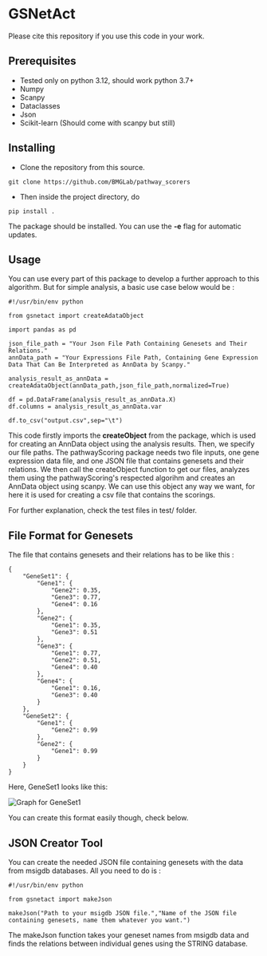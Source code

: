 # GSNetAct

Please cite this repository if you use this code in your work.

## Prerequisites

- Tested only on python 3.12, should work python 3.7+
- Numpy
- Scanpy
- Dataclasses
- Json
- Scikit-learn (Should come with scanpy but still)

## Installing

- Clone the repository from this source.
```
git clone https://github.com/BMGLab/pathway_scorers
```

- Then inside the project directory, do 
```
pip install .
```
The package should be installed. You can use the **-e** flag for automatic updates.

## Usage

You can use every part of this package to develop a further approach to this algorithm.
But for simple analysis, a basic use case below would be : 

```
#!/usr/bin/env python

from gsnetact import createAdataObject

import pandas as pd

json_file_path = "Your Json File Path Containing Genesets and Their Relations."
annData_path = "Your Expressions File Path, Containing Gene Expression Data That Can Be Interpreted as AnnData by Scanpy."

analysis_result_as_annData = createAdataObject(annData_path,json_file_path,normalized=True)

df = pd.DataFrame(analysis_result_as_annData.X)
df.columns = analysis_result_as_annData.var

df.to_csv("output.csv",sep="\t")

```

This code firstly imports the **createObject** from the package, which is used for creating an AnnData object
using the analysis results. Then, we specify our file paths. The pathwayScoring package needs two file inputs,
one gene expression data file, and one JSON file that contains genesets and their relations. We then call the 
createObject function to get our files, analyzes them using the pathwayScoring's respected algorihm and creates an AnnData object using scanpy. We can use this object any way we want, for here it is used for creating a csv file 
that contains the scorings. 

For further explanation, check the test files in test/ folder.

## File Format for Genesets 

The file that contains genesets and their relations has to be like this : 
```
{
	"GeneSet1": {
		"Gene1": {
			"Gene2": 0.35,
			"Gene3": 0.77,
			"Gene4": 0.16
		},
		"Gene2": {
			"Gene1": 0.35,
			"Gene3": 0.51
		},
		"Gene3": {
			"Gene1": 0.77,
			"Gene2": 0.51,
			"Gene4": 0.40
		},
		"Gene4": {
			"Gene1": 0.16,
			"Gene3": 0.40
		}
	},
	"GeneSet2": {
		"Gene1": {
			"Gene2": 0.99
		},
		"Gene2": {
			"Gene1": 0.99
		}
	}
}
```
Here, GeneSet1 looks like this: 

![Graph for GeneSet1](/genesets.png)

You can create this format easily though, check below.

## JSON Creator Tool 

You can create the needed JSON file containing genesets with the data from msigdb databases. All you need to do is : 

```
#!/usr/bin/env python

from gsnetact import makeJson

makeJson("Path to your msigdb JSON file.","Name of the JSON file containing genesets, name them whatever you want.")

```
The makeJson function takes your geneset names from msigdb data and finds the relations between individual genes 
using the STRING database.


